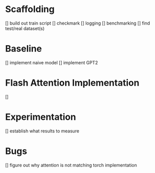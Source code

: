 # Scaffolding
[] build out train script
    [] checkmark
    [] logging
    [] benchmarking
[] find test/real dataset(s)



# Baseline
[] implement naive model
[] implement GPT2


# Flash Attention Implementation
[]


# Experimentation
[] establish what results to measure



# Bugs
[] figure out why attention is not matching torch implementation
